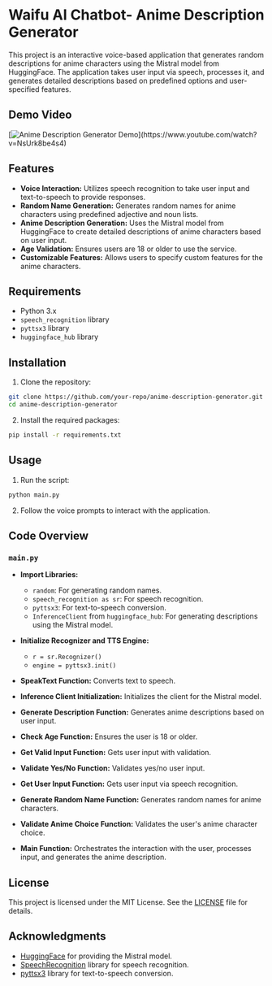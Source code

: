 
# Waifu AI Chatbot- Anime Description Generator

This project is an interactive voice-based application that generates random descriptions for anime characters using the Mistral model from HuggingFace. The application takes user input via speech, processes it, and generates detailed descriptions based on predefined options and user-specified features.

## Demo Video
[![Anime Description Generator Demo]([https://img.youtube.com/vi/NsUrk8be4s4/mqdefault.jpg](https://img.youtube.com/vi/NsUrk8be4s4/hqdefault.jpg))](https://www.youtube.com/watch?v=NsUrk8be4s4)


## Features

- **Voice Interaction:** Utilizes speech recognition to take user input and text-to-speech to provide responses.
- **Random Name Generation:** Generates random names for anime characters using predefined adjective and noun lists.
- **Anime Description Generation:** Uses the Mistral model from HuggingFace to create detailed descriptions of anime characters based on user input.
- **Age Validation:** Ensures users are 18 or older to use the service.
- **Customizable Features:** Allows users to specify custom features for the anime characters.

## Requirements

- Python 3.x
- `speech_recognition` library
- `pyttsx3` library
- `huggingface_hub` library

## Installation

1. Clone the repository:

```sh
git clone https://github.com/your-repo/anime-description-generator.git
cd anime-description-generator
```

2. Install the required packages:

```sh
pip install -r requirements.txt
```

## Usage

1. Run the script:

```sh
python main.py
```

2. Follow the voice prompts to interact with the application.

## Code Overview

### `main.py`

- **Import Libraries:**
  - `random`: For generating random names.
  - `speech_recognition as sr`: For speech recognition.
  - `pyttsx3`: For text-to-speech conversion.
  - `InferenceClient` from `huggingface_hub`: For generating descriptions using the Mistral model.

- **Initialize Recognizer and TTS Engine:**
  - `r = sr.Recognizer()`
  - `engine = pyttsx3.init()`

- **SpeakText Function:**
  Converts text to speech.

- **Inference Client Initialization:**
  Initializes the client for the Mistral model.

- **Generate Description Function:**
  Generates anime descriptions based on user input.

- **Check Age Function:**
  Ensures the user is 18 or older.

- **Get Valid Input Function:**
  Gets user input with validation.

- **Validate Yes/No Function:**
  Validates yes/no user input.

- **Get User Input Function:**
  Gets user input via speech recognition.

- **Generate Random Name Function:**
  Generates random names for anime characters.

- **Validate Anime Choice Function:**
  Validates the user's anime character choice.

- **Main Function:**
  Orchestrates the interaction with the user, processes input, and generates the anime description.

## License

This project is licensed under the MIT License. See the [LICENSE](LICENSE) file for details.

## Acknowledgments

- [HuggingFace](https://huggingface.co/) for providing the Mistral model.
- [SpeechRecognition](https://pypi.org/project/SpeechRecognition/) library for speech recognition.
- [pyttsx3](https://pypi.org/project/pyttsx3/) library for text-to-speech conversion.
